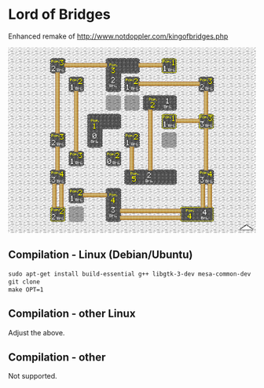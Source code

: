 # Lord of Bridges

Enhanced remake of http://www.notdoppler.com/kingofbridges.php

![Screenshot](https://github.com/Alcaro/bridges/blob/master/pic.png)

## Compilation - Linux (Debian/Ubuntu)

```
sudo apt-get install build-essential g++ libgtk-3-dev mesa-common-dev
git clone
make OPT=1
```

## Compilation - other Linux

Adjust the above.

## Compilation - other

Not supported.
